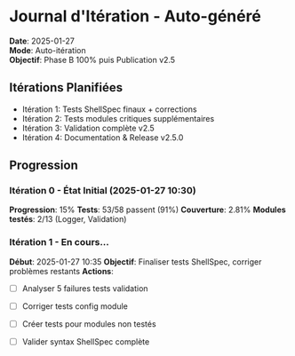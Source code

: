 # Journal d'Itération - Auto-généré

**Date**: 2025-01-27  
**Mode**: Auto-itération  
**Objectif**: Phase B 100% puis Publication v2.5

## Itérations Planifiées

- Itération 1: Tests ShellSpec finaux + corrections
- Itération 2: Tests modules critiques supplémentaires  
- Itération 3: Validation complète v2.5
- Itération 4: Documentation & Release v2.5.0

## Progression

### Itération 0 - État Initial (2025-01-27 10:30)

**Progression**: 15%
**Tests**: 53/58 passent (91%)
**Couverture**: 2.81%
**Modules testés**: 2/13 (Logger, Validation)

### Itération 1 - En cours...

**Début**: 2025-01-27 10:35
**Objectif**: Finaliser tests ShellSpec, corriger problèmes restants
**Actions**:
- [ ] Analyser 5 failures tests validation
- [ ] Corriger tests config module
- [ ] Créer tests pour modules non testés
- [ ] Valider syntax ShellSpec complète

